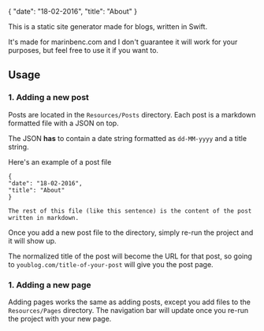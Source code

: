 {
"date": "18-02-2016",
"title": "About"
}


This is a static site generator made for blogs, written in Swift.

It's made for marinbenc.com and I don't guarantee it will work for your purposes, but feel free to use it if you want to.

## Usage

### 1. Adding a new post

Posts are located in the `Resources/Posts` directory. Each post is a markdown formatted file with a JSON on top.

The JSON **has** to contain a date string formatted as `dd-MM-yyyy` and a title string.

Here's an example of a post file

```
{
"date": "18-02-2016",
"title": "About"
}

The rest of this file (like this sentence) is the content of the post written in markdown.
```

Once you add a new post file to the directory, simply re-run the project and it will show up.

The normalized title of the post will become the URL for that post, so going to `youblog.com/title-of-your-post` will give you the post page.

### 1. Adding a new page

Adding pages works the same as adding posts, except you add files to the `Resources/Pages` directory. The navigation bar will update once you re-run the project with your new page.
